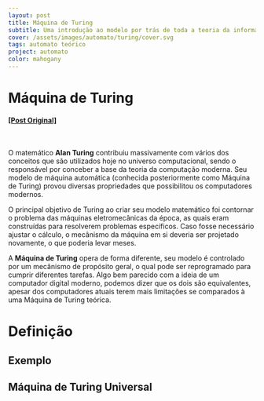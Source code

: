 ```yaml
---
layout: post
title: Máquina de Turing
subtitle: Uma introdução ao modelo por trás de toda a teoria da informação e computação moderna.
cover: /assets/images/automato/turing/cover.svg
tags: automato teórico
project: automato
color: mahogany 
---
```


# Máquina de Turing

#### [[Post Original]](https://iq.opengenus.org/general-introduction-to-turing-machine/)

<br />

O matemático **Alan Turing** contribuiu massivamente com vários dos conceitos que 
são utilizados hoje no universo computacional, sendo o responsável por conceber 
a base da teoria da computação moderna. Seu modelo de máquina automática 
(conhecida posteriormente como Máquina de Turing) provou diversas propriedades 
que possibilitou os computadores modernos. 

O principal objetivo de Turing ao criar seu modelo matemático foi contornar o 
problema das máquinas eletromecânicas da época, as quais eram construídas para 
resolverem problemas específicos. Caso fosse necessário ajustar o cálculo, o 
mecânismo da máquina em si deveria ser projetado novamente, o que poderia levar 
meses.

A **Máquina de Turing** opera de forma diferente, seu modelo é 
controlado por um mecânismo de propósito geral, o qual pode ser reprogramado para 
cumprir diferentes tarefas. Algo bem parecido com a ideia de um computador 
digital moderno, podemos dizer que os dois são equivalentes, apesar dos 
computadores atuais terem mais limitações se comparados à uma Máquina de Turing teórica.


# Definição

## Exemplo

## Máquina de Turing Universal
